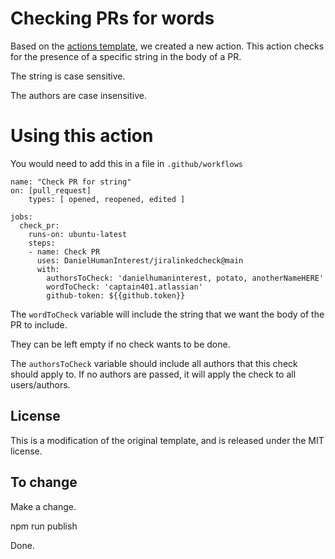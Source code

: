# Checking PRs for words

Based on the [actions template](https://github.com/actions/javascript-template), we created a new action.
This action checks for the presence of a specific string in the body of a PR.

The string is case sensitive.

The authors are case insensitive.
# Using this action

You would need to add this in a file in `.github/workflows`

```
name: "Check PR for string"
on: [pull_request]
    types: [ opened, reopened, edited ]

jobs:
  check_pr:
    runs-on: ubuntu-latest
    steps:
    - name: Check PR
      uses: DanielHumanInterest/jiralinkedcheck@main
      with:
        authorsToCheck: 'danielhumaninterest, potato, anotherNameHERE'
        wordToCheck: 'captain401.atlassian'
        github-token: ${{github.token}}
```

The `wordToCheck` variable will include the string that we want the body of the PR to include.

They can be left empty if no check wants to be done.

The `authorsToCheck` variable should include all authors that this check should apply to. If no authors are passed, it will apply the check to all users/authors.

## License

This is a modification of the original template, and is released under
the MIT license.

## To change

Make a change.

npm run publish

Done.
